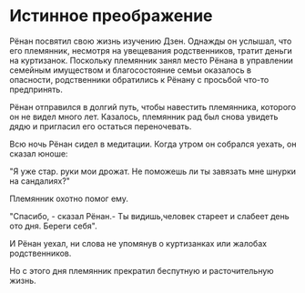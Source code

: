 # Истинное преображение

Рёнан посвятил свою жизнь изучению Дзен. Однажды он услышал, что его племянник, несмотря на увещевания родственников, тратит деньги на куртизанок. Поскольку племянник занял место Рёнана в управлении семейным имуществом и благосостояние семьи оказалось в опасности, родственники обратились к Рёнану с просьбой что-то предпринять.

Рёнан отправился в долгий путь, чтобы навестить племянника, которого он не видел много лет. Казалось, племянник рад был снова увидеть дядю и пригласил его остаться переночевать.

Всю ночь Рёнан сидел в медитации. Когда утром он собрался уехать, он сказал юноше:

"Я уже стар. руки мои дрожат. Не поможешь ли ты завязать мне шнурки на сандалиях?"

Племянник охотно помог ему.

"Спасибо, - сказал Рёнан.- Ты видишь,человек стареет и слабеет день ото дня. Береги себя".

И Рёнан уехал, ни слова не упомянув о куртизанках или жалобах родственников.

Но с этого дня племянник прекратил беспутную и расточительную жизнь.
